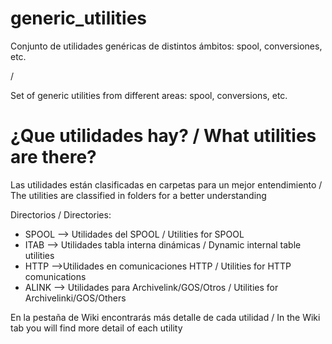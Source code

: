 # generic_utilities
Conjunto de utilidades genéricas de distintos ámbitos: spool, conversiones, etc. 

/ 

Set of generic utilities from different areas: spool, conversions, etc.

# ¿Que utilidades hay? / What utilities are there?

Las utilidades están clasificadas en carpetas para un mejor entendimiento / 
The utilities are classified in folders for a better understanding

Directorios / Directories:

* SPOOL --> Utilidades del SPOOL / Utilities for SPOOL  
* ITAB --> Utilidades tabla interna dinámicas / Dynamic internal table utilities  
* HTTP -->Utilidades en comunicaciones HTTP / Utilities for HTTP comunications
* ALINK --> Utilidades para Archivelink/GOS/Otros / Utilities for Archivelinki/GOS/Others   

En la pestaña de Wiki encontrarás más detalle de cada utilidad / In the Wiki tab you will find more detail of each utility

